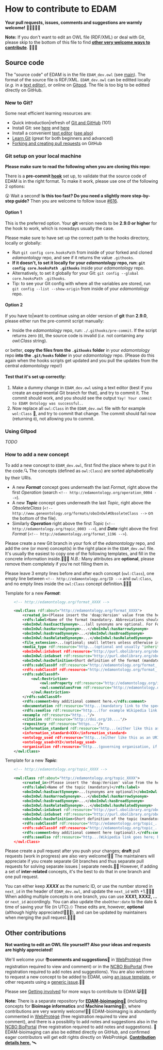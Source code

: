 # How to contribute to EDAM

__Your pull requests, issues, comments and suggestions are warmly welcome!__ 🙏🏽🙇🏽‍♂️

**Note:** If you don't want to edit an OWL file (RDF/XML) or deal with Git, please skip to the bottom of this file to find [**other very welcome ways to contribute**](#other-contributions). 🎈🙌🏽


## Source code

The "source code" of EDAM is in the file `EDAM_dev.owl` (see [main](https://github.com/edamontology/edamontology/blob/main/EDAM_dev.owl)). The format of the source file is RDF/XML. `EDAM_dev.owl` can be editted locally (_e.g._ in a [text editor](https://coderefinery.github.io/installation/editors/)), or online on [Gitpod](https://www.gitpod.io/#https://github.com/edamontology/edamontology). The file is too big to be editted directly on GitHub.


### New to Git?

Some neat efficient learning resources are:
 - Quick introduction|refresh of [Git and GitHub](https://coderefinery.github.io/git-refresher/02-refresher/) (101)
 - Install Git: see [here](https://coderefinery.github.io/git-refresher/01-setup) and [here](https://carpentries.github.io/workshop-template/#git)
 - Install a convenient [text editor](https://coderefinery.github.io/installation/editors/) ([see also](https://carpentries.github.io/workshop-template/#editor))
 - [Learn Git](https://coderefinery.github.io/git-intro/) (great for both beginners and advanced)
 - [Forking and creating pull requests](https://coderefinery.github.io/git-collaborative/03-distributed/) on GitHub


### Git setup on your local machine

__Please make sure to read the following when you are cloning this repo:__

There is a __pre-commit [hook](https://coderefinery.github.io/git-collaborative/05-hooks/)__ set up, to validate that the source code of EDAM is in the right format. To make it work, please use one of the following 2 options:

😮 Wait a second! __Is this too fast? Do you need a slightly more step-by-step guide?__ Then you are welcome to follow issue [#616](https://github.com/edamontology/edamontology/issues/616).


#### Option 1

This is the preferred option. Your __git__ version needs to be __2.9.0 or higher__ for the hook to work, which is nowadays usually the case.

Please make sure to have set up the correct path to the hooks directory, locally or globally:

* Run `git config core.hooksPath` from inside of your forked and cloned _edamontology_ repo, and see if it returns the value `.githooks`.
* **If it doesn't, to set it locally for your _edamontology_ repo, run: `git config core.hooksPath .githooks`** inside your _edamontology_ repo.
* Alternatively, to set it globally for your Git: `git config --global core.hooksPath .githooks`.
* Tip: to see your Git config with where all the variables are stored, run `git config --list --show-origin` from inside of your _edamontology_ repo.


#### Option 2

If you have to|want to continue using an older version of __git__ than __2.9.0__, please either run the pre-commit script manually:
- Inside the _edamontology_ repo, run: `./.githooks/pre-commit`. If the script returns zero (`0`), the source code is invalid (_i.e._ not containing any _owl:Class_ string).

or better, **copy the files from the `.githooks` folder** in your _edamontology_ repo **into the `.git/hooks` folder** in your _edamontology_ repo. (Please do this again when the hooks scripts get updated and you pull the updates from the central _edamontology_ repo!)

#### Test that it's set up correctly:

1. Make a dummy change in `EDAM_dev.owl` using a text editor (best if you create an experimental Git branch for that), and try to commit it. The commit should work, and you should see the output `Yay! Your commit to EDAM Ontology was successful.`.
2. Now replace all `owl:Class` in the `EDAM_dev.owl` file with for example `wol:Class` 🦉, and try to commit that change. The commit should fail now (returning `0`), not allowing you to commit.


### Using Gitpod

_TODO_


### How to add a new concept

To add a new concept to `EDAM_dev.owl`, first find the place where to put it in the code.🔍 The concepts (defined as `owl:Class`) are sorted alphabetically by their URIs.
- A new _**Format**_ concept goes underneath the last _Format_, right above the first _Operation_ (search `<!-- http://edamontology.org/operation_0004 -->`).
- A new _**Topic**_ concept goes underneath the last _Topic_, right above the _ObsoleteClass_ (`<!-- http://www.geneontology.org/formats/oboInOwl#ObsoleteClass -->` on the bottom of the file).
- Similarly _**Operation**_ right above the first _Topic_ (`<!-- http://edamontology.org/topic_0003 -->`), and _**Data**_ right above the first _Format_ (`<!-- http://edamontology.org/format_1196 -->`).

Please create a new Git branch in your fork of the _edamontology_ repo, and add the one (or more) concept(s) in the right place in the `EDAM_dev.owl` file. It's usually the easiest to copy one of the following templates, and fill in the concrete information inside.👩🏽‍💻 _N.B._: Many attributes are __optional__, please remove them completely if you're not filling them in.

Please leave 3 empty lines before and after each concept (`owl:Class`), one empty line between `<!-- http://edamontology.org/ID -->` and `owl:Class`, and no empty lines inside the `owl:Class` concept definition.🙇🏽‍♂️

Template for a new _**Format**_:
```xml
    <!-- http://edamontology.org/format_XXXX -->

    <owl:Class rdf:about="http://edamontology.org/format_XXXX">
        <created_in>(Please insert the 'doap:Version' value from the header of the file here, without "_dev". For example: 1.26)</created_in>
        <rdfs:label>Name of the format (mandatory. Abbreviations should be in CAPITALS unless another form is usual, e.g. "gVCF")</rdfs:label>
        <oboInOwl:hasExactSynonym>...(all synonyms are optional. For Formats, usually only ExactSynonym makes sense)</oboInOwl:hasExactSynonym>
        <oboInOwl:hasNarrowSynonym>...</oboInOwl:hasNarrowSynonym>
        <oboInOwl:hasBroadSynonym>...</oboInOwl:hasBroadSynonym>
        <oboInOwl:hasRelatedSynonym>...</oboInOwl:hasRelatedSynonym>
        <file_extension>...(optional; small letters unless otherwise is usual; no dot in the beginning)</file_extension>
        <media_type rdf:resource="http...(optional and usually "inherited" from super-concepts; such as https://www.iana.org/assignments/media-types)"/>
        <oboInOwl:inSubset rdf:resource="http://purl.obolibrary.org/obo/edam#edam"/>
        <oboInOwl:inSubset rdf:resource="http://purl.obolibrary.org/obo/edam#formats"/>
        <oboInOwl:hasDefinition>Short definition of the format (mandatory).</oboInOwl:hasDefinition>
        <rdfs:subClassOf rdf:resource="http://edamontology.org/format_...(at least 1 "parent URI" is mandatory. All the following attributes are optional, except documentation)"/>
        <rdfs:subClassOf rdf:resource="http://edamontology.org/format_..."/>
        <rdfs:subClassOf>
            <owl:Restriction>
                <owl:onProperty rdf:resource="http://edamontology.org/is_format_of"/>
                <owl:someValuesFrom rdf:resource="http://edamontology.org/data_...(link(s) to EDAM Data concepts; type of data represented in this data format)"/>
            </owl:Restriction>
        </rdfs:subClassOf>
        <rdfs:comment>Any additional comment here.</rdfs:comment>
        <documentation rdf:resource="http...(mandatory link to the specification|documentation of the format)"/>
        <rdfs:seeAlso rdf:resource="http...(for example Wikipedia link here)"/>
        <example rdf:resource="http..."/>
        <citation rdf:resource="http://doi.org/10...."/>
        <repository rdf:resource="https..."/>
        <information_standard rdf:resource="http...(either like this as an URI|URL, or if no "Nice URI|URL" then by its name|abbraviation as the following)"/>
        <information_standard>XXX</information_standard>
        <ontology_used rdf:resource="http...(either like this as an URI|URL, or if no "Nice URI|URL" then by its name|abbraviation as the following)"/>
        <ontology_used>XYZ</ontology_used>
        <organisation rdf:resource="http...(governing organisation, if any)"/>
    </owl:Class>
```

Template for a new _**Topic**_:
``` xml
    <!-- http://edamontology.org/topic_XXXX -->

    <owl:Class rdf:about="http://edamontology.org/topic_XXXX">
        <created_in>(Please insert the 'doap:Version' value from the header of the file here, without "_dev". For example: 1.26)</created_in>
        <rdfs:label>Name of the topic (mandatory)</rdfs:label>
        <oboInOwl:hasExactSynonym>...(synonyms are optional)</oboInOwl:hasExactSynonym>
        <oboInOwl:hasNarrowSynonym>...</oboInOwl:hasNarrowSynonym>
        <oboInOwl:hasBroadSynonym>...</oboInOwl:hasBroadSynonym>
        <oboInOwl:hasRelatedSynonym>...</oboInOwl:hasRelatedSynonym>
        <oboInOwl:inSubset rdf:resource="http://purl.obolibrary.org/obo/edam#edam"/>
        <oboInOwl:inSubset rdf:resource="http://purl.obolibrary.org/obo/edam#topics"/>
        <oboInOwl:hasDefinition>Short definition of the topic (mandatory).</oboInOwl:hasDefinition>
        <rdfs:subClassOf rdf:resource="http://edamontology.org/topic_...(at least 1 "parent URI" is mandatory)"/>
        <rdfs:subClassOf rdf:resource="http://edamontology.org/topic_..."/>
        <rdfs:comment>Any additional comment here (optional).</rdfs:comment>
        <rdfs:seeAlso rdf:resource="http...(Wikipedia link goes here; highly recommended for each Topic! Also generic, "soft" links to other ontologies go here.)"/>
    </owl:Class>
```

Please create a pull request after you push your changes; __draft__ pull requests (work in progress) are also very welcome!👍🏽 The maintainers will appreciate if you create separate Git branches and thus separate pull requests for solving separate issues | separate needs.🙏🏽 However, if adding a set of **inter-related** concepts, it's the best to do that in one branch and one pull request.

You can either keep **_XXXX_** as the numeric ID, or use the number stored in `next_id` in the header of `EDAM_dev.owl`, and update the `next_id` with +1.🧙🏽‍♀️ When adding multiple concepts in one branch, you can use **XXX1, XXX2, ...** or `next_id` accordingly. You can also update the `oboOther:date` to the date & time of saving your file (in UTC).⏲ These edits are, however, **optional** (although highly appreciated!🚀🙌🏽), and can be updated by maintainers when merging the pull request.👩🏽‍🏭


## Other contributions

__Not wanting to edit an OWL file yourself? Also your ideas and requests are highly appreciated!__

We'll welcome your 📚**comments and suggestions**📑 in [WebProtégé](https://webprotege.stanford.edu/#projects/4befad5f-f27b-430c-a07d-fcf635093169/edit/Classes) (free registration required to view and comment) or in the [NCBO BioPortal](https://bioportal.bioontology.org/ontologies/EDAM?p=classes) (free registration required to add notes and suggestions). You are also welcome to request a new concept to be added to EDAM, using [an issue template](https://github.com/edamontology/edamontology/issues/new/choose), or other requests using a [generic issue](https://github.com/edamontology/edamontology/issues/new).🐱‍🚀

Please see [Getting involved](https://edamontologydocs.readthedocs.io/en/latest/getting_involved.html) for more ways to contribute to EDAM.😸🧬🌻

**Note:** There is a separate repository for [**EDAM-bioimaging**🔬](https://github.com/edamontology/edam-bioimaging) (including concepts for **Bioimage informatics** and **Machine learning**🤖), where contributions are very warmly welcome!🙌🏽 EDAM-bioimaging is abundantly commented in [WebProtégé](https://webprotege.stanford.edu/#projects/2ce704bf-83ed-4d2e-985f-84c4841fac71/edit/Classes) (free registration required to view and comment), and there is a possiblity to add notes and suggestions also in the [NCBO BioPortal](https://bioportal.bioontology.org/ontologies/EDAM-BIOIMAGING?p=classes) (free registration required to add notes and suggestions). 🚀 EDAM-bioimaging can also be editted directly on GitHub, and confirmed eager contributors will get edit rights directly on WebProtégé. [**Contribution details here.**](https://github.com/edamontology/edam-bioimaging#contributing) 🛰
